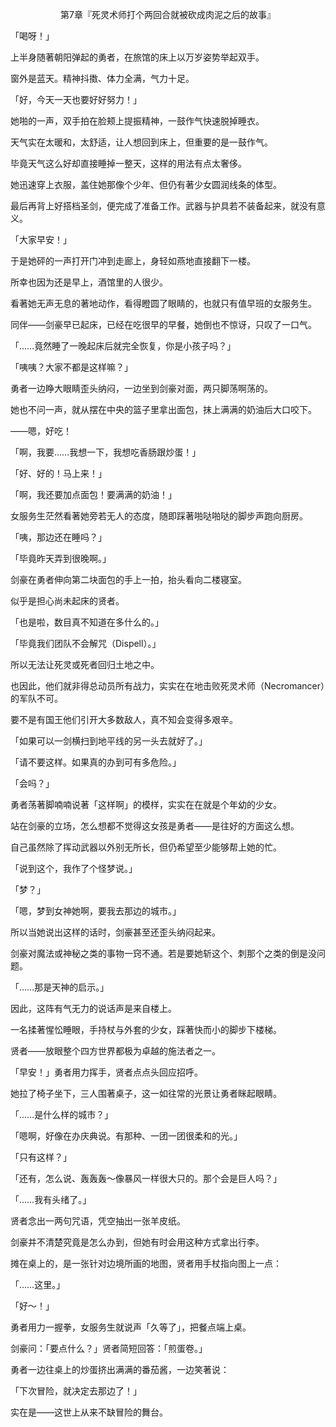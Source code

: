 <p align="center">第7章『死灵术师打个两回合就被砍成肉泥之后的故事』</p>

「喝呀！」

上半身随著朝阳弹起的勇者，在旅馆的床上以万岁姿势举起双手。

窗外是蓝天。精神抖擞、体力全满，气力十足。

「好，今天一天也要好好努力！」

她啪的一声，双手拍在脸颊上提振精神，一鼓作气快速脱掉睡衣。

天气实在太暖和，太舒适，让人想回到床上，但重要的是一鼓作气。

毕竟天气这么好却直接睡掉一整天，这样的用法有点太奢侈。

她迅速穿上衣服，盖住她那像个少年、但仍有著少女圆润线条的体型。

最后再背上好搭档圣剑，便完成了准备工作。武器与护具若不装备起来，就没有意义。

「大家早安！」

于是她砰的一声打开门冲到走廊上，身轻如燕地直接翻下一楼。

所幸也因为还是早上，酒馆里的人很少。

看著她无声无息的著地动作，看得瞪圆了眼睛的，也就只有值早班的女服务生。

同伴——剑豪早已起床，已经在吃很早的早餐，她倒也不惊讶，只叹了一口气。

「……竟然睡了一晚起床后就完全恢复，你是小孩子吗？」

「咦咦？大家不都是这样嘛？」

勇者一边睁大眼睛歪头纳闷，一边坐到剑豪对面，两只脚荡啊荡的。

她也不问一声，就从摆在中央的篮子里拿出面包，抹上满满的奶油后大口咬下。

——嗯，好吃！

「啊，我要……我想一下，我想吃香肠跟炒蛋！」

「好、好的！马上来！」

「啊，我还要加点面包！要满满的奶油！」

女服务生茫然看著她旁若无人的态度，随即踩著啪哒啪哒的脚步声跑向厨房。

「咦，那边还在睡吗？」

「毕竟昨天弄到很晚啊。」

剑豪在勇者伸向第二块面包的手上一拍，抬头看向二楼寝室。

似乎是担心尚未起床的贤者。

「也是啦，数目真不知道在多什么的。」

「毕竟我们团队不会解咒（Dispell）。」

所以无法让死灵或死者回归土地之中。

也因此，他们就非得总动员所有战力，实实在在地击败死灵术师（Necromancer）的军队不可。

要不是有国王他们引开大多数敌人，真不知会变得多艰辛。

「如果可以一剑横扫到地平线的另一头去就好了。」

「请不要这样。如果真的办到可有多危险。」

「会吗？」

勇者荡著脚喃喃说著「这样啊」的模样，实实在在就是个年幼的少女。

站在剑豪的立场，怎么想都不觉得这女孩是勇者——是往好的方面这么想。

自己虽然除了挥动武器以外别无所长，但仍希望至少能够帮上她的忙。

「说到这个，我作了个怪梦说。」

「梦？」

「嗯，梦到女神她啊，要我去那边的城市。」

所以当她说出这样的话时，剑豪甚至还歪头纳闷起来。

剑豪对魔法或神秘之类的事物一窍不通。若是要她斩这个、刺那个之类的倒是没问题。

「……那是天神的启示。」

因此，这阵有气无力的说话声是来自楼上。

一名揉著惺忪睡眼，手持杖与外套的少女，踩著快而小的脚步下楼梯。

贤者——放眼整个四方世界都极为卓越的施法者之一。

「早安！」勇者用力挥手，贤者点点头回应招呼。

她拉了椅子坐下，三人围著桌子，这一如往常的光景让勇者眯起眼睛。

「……是什么样的城市？」

「嗯啊，好像在办庆典说。有那种、一团一团很柔和的光。」

「只有这样？」

「还有，怎么说、轰轰轰〜像暴风一样很大只的。那个会是巨人吗？」

「……我有头绪了。」

贤者念出一两句咒语，凭空抽出一张羊皮纸。

剑豪并不清楚究竟是怎么办到，但她有时会用这种方式拿出行李。

摊在桌上的，是一张针对边境所画的地图，贤者用手杖指向图上一点：

「……这里。」

「好〜！」

勇者用力一握拳，女服务生就说声「久等了」，把餐点端上桌。

剑豪问：「要点什么？」贤者简短回答：「煎蛋卷。」

勇者一边往桌上的炒蛋挤出满满的番茄酱，一边笑著说：

「下次冒险，就决定去那边了！」

实在是——这世上从来不缺冒险的舞台。

